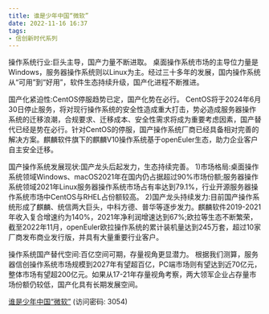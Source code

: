 ```yaml
---
title: 谁是少年中国“微软”
date: 2022-11-16 16:37
tags:
- 信创新时代系列
---
```

操作系统行业:巨头主导，国产力量不断进取。
桌面操作系统市场的主导位力量是Windows，服务器操作系统则以Linux为主。经过三十多年的发展，国内操作系统从“可用”到“好用”，软件生态持续升级，国产化进程不断推进。

国产化紧迫性:CentOS停服趋势已定，国产化势在必行。
CentOS将于2024年6月30日停止服务，将对现行操作系统的安全性造成重大打击，势必造成服务器操作系统的迁移浪潮，合规要求、迁移成本、安全性需求将成为重要考虑因素，国产替代已经是势在必行。针对CentOS的停服，国产操作系统厂商已经具备相对完善的解决方案。麒麟软件旗下的麒麟V10操作系统基于openEuler生态，助力企业客户自主安全迁移。
<!-- more -->
国产操作系统发展现状:国产龙头后起发力，生态持续完善。
1)市场格局:桌面操作系统领域Windows、macOS2021年在国内仍占据超过90%市场份额;服务器操作系统领域2021年Linux服务器操作系统市场占有率达到79.1%，行业开源服务器操作系统市场中CentOS与RHEL占份额较高。
2)国产龙头持续发力:目前国产操作系统形成了麒麟、统信两大巨头，中科方德、普华等逐步发力。麒麟软件2019-2021年收入复合增速约为140%，2021年净利润增速达到67%;欧拉等生态不断繁荣，截至2022年11月，openEuler欧拉操作系统的累计装机量达到245万套，超过10家厂商发布商业发行版，并具有大量重要行业客户。

操作系统国产替代空间:百亿空间可期，存量视角更显潜力。
根据我们测算，服务器信创操作系统市场规模到2027年有望超百亿，PC端市场则有望达到近70亿元，整体市场有望超200亿元。如果从17-21年存量视角考察，两大领军企业占存量市场份额仍较低，国产化具有长期发展空间。

[谁是少年中国“微软”](https://url12.ctfile.com/f/3948612-724539355-26ae8e?p=3054)
(访问密码: 3054)




